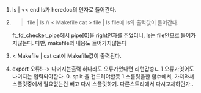 
1. ls | << end
ls가 heredoc의 인자로 들어간다.

2. >file | ls // < Makefile cat > file | ls
    file에 ls의 출력값이 들어간다.

    ft_fd_checker_pipe에서 pipe[0]을 right인자를 주었더니, ls는 file안으로 들어가지않는다.
    다만, makefile의 내용도 들어가지않는다

3. < Makefile  | cat
    cat에 Makefile값이 출력된다.

4. export 오류!--> 나머지는출력 하나라도 오류가있다면 리턴갑승ㄴ 1
	오류가잇어도 나머지는 입력되야한다.
	0. split 을 건드려야할듯
	1.스를릿을한 함수에서, 가져와서 스플릿중에서 필요없는건 빼고 다시 스플릿하기.
	다른스트리에서 다시교체하던가..

